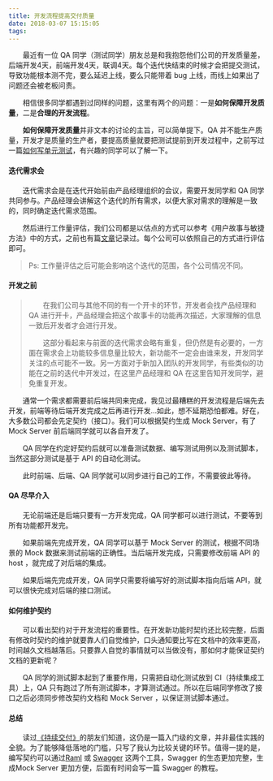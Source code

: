 ```yaml
---
title: 开发流程提高交付质量
date: 2018-03-07 15:15:05
tags:
---
```


　　最近有一位 QA 同学（测试同学）朋友总是和我抱怨他们公司的开发质量差，后端开发4天，前端开发4天，联调4天。每个迭代快结束的时候才会把提交测试，导致功能根本测不完，要么延迟上线，要么只能带着 bug 上线，而线上如果出了问题还会被老板问责。

　　相信很多同学都遇到过同样的问题，这里有两个的问题：一是**如何保障开发质量**，二是**合理的开发流程**。

　　**如何保障开发质量**并非文本的讨论的主旨，可以简单提下。QA 并不能生产质量，开发才是质量的生产者，要提高质量就要把测试提前到开发过程中，之前写过一篇[如何写单元测试](https://xbl.github.io/2018/01/16/%E5%8D%95%E5%85%83%E6%B5%8B%E8%AF%95/)，有兴趣的同学可以了解一下。

#### 迭代需求会

　　迭代需求会是在迭代开始前由产品经理组织的会议，需要开发同学和 QA 同学共同参与。产品经理会讲解这个迭代的所有需求，以便大家对需求的理解是一致的，同时确定迭代需求范围。

　　然后进行工作量评估，我们公司都是以估点的方式可以参考《用户故事与敏捷方法》中的方式，之前也有篇[文章](https://xbl.github.io/2017/09/26/%E7%94%A8%E6%88%B7%E6%95%85%E4%BA%8B%E4%B8%8E%E6%95%8F%E6%8D%B7%E6%96%B9%E6%B3%95%E4%B8%89/)记录过。每个公司可以依照自己的方式进行评估即可。

> Ps: 工作量评估之后可能会影响这个迭代的范围，各个公司情况不同。

#### 开发之前

> 　　在我们公司与其他不同的有一个开卡的环节，开发者会找产品经理和 QA 进行开卡，产品经理会把这个故事卡的功能再次描述，大家理解的信息一致后开发者才会进行开发。
>
> 　　这部分看起来与前面的迭代需求会略有重复，但仍然是有必要的，一方面在需求会上功能较多信息量比较大，新功能不一定会由谁来发，开发同学关注的点可能不一致。另一方面对于新加入团队的开发同学，有些类似的功能在之前的迭代中开发过，在这里产品经理和 QA 在这里告知开发同学，避免重复开发。

　　通常一个需求都需要前后端共同来完成，我见过最糟糕的开发流程是后端先去开发，前端等待后端开发完成之后再进行开发…如此，想不延期恐怕都难。好在，大多数公司都会先定契约（接口）。我们可以根据契约生成 Mock Server，有了 Mock Server 前后端同学就可以各自开发了。

　　QA 同学在约定好契约后就可以准备测试数据、编写测试用例以及测试脚本，当然这部分测试是基于 API 的自动化测试。

　　此时前端、后端、QA 同学就可以同步进行自己的工作，不需要彼此等待。

#### QA 尽早介入

　　无论前端还是后端只要有一方开发完成，QA 同学都可以进行测试，不要等到所有功能都开发完。

　　如果前端先完成开发，QA 同学可以基于 Mock Server 的测试，根据不同场景的 Mock 数据来测试前端的正确性。当后端开发完成，只需要修改前端 API 的 host ，就完成了对后端的集成。

　　如果后端先完成开发，QA 同学只需要将编写好的测试脚本指向后端 API，就可以很快完成对后端的接口测试。

#### 如何维护契约

　　可以看出契约对于开发流程的重要性。在开发新功能时契约还比较完整，后面有修改时契约的维护就要靠人们自觉维护，口头通知要比写在文档中的效率更高，时间越久文档越落后。只要靠人自觉的事情就可以当做没有，那如何才能保证契约文档的更新呢？

　　QA 同学的测试脚本起到了重要作用，只需把自动化测试放到 CI（持续集成工具）上，QA 只有跑过了所有测试脚本，才算测试通过。所以在后端同学修改了接口之后必须同步修改契约文档和 Mock Server ，以保证测试脚本通过。

#### 总结

　　读过[《持续交付》](https://book.douban.com/subject/6862062/)的朋友们知道，这仍是一篇入门级的文章，并非最佳实践的全貌。为了能够降低落地的门槛，只写了我认为比较关键的环节。值得一提的是，编写契约可以通过[Raml](https://raml.org/) 或 [Swagger](https://swagger.io/) 这两个工具，Swagger 的生态更加完整，生成Mock Server 更加方便，后面有时间会写一篇 Swagger 的教程。